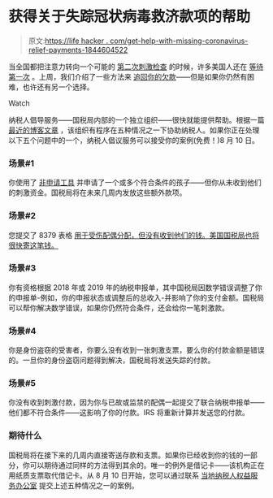 # 获得关于失踪冠状病毒救济款项的帮助

> 原文:[https://life hacker . com/get-help-with-missing-coronavirus-relief-payments-1844604522](https://lifehacker.com/get-help-with-missing-coronavirus-relief-payments-1844604522)

当全国都把注意力转向一个可能的 [第二次刺激检查](https://twocents.lifehacker.com/what-can-you-expect-from-a-second-stimulus-check-1844497280) 的时候，许多美国人还在 [等待第一次](https://news.bloombergtax.com/daily-tax-report/millions-still-waiting-for-virus-payments-as-congress-mulls-more) 。上周，我们介绍了一些方法来 [追回你的欠款](https://twocents.lifehacker.com/what-to-do-if-you-still-haven-t-received-the-first-stim-1844532720)——但是如果你仍然有困难，也许还有另一个选择。

Watch

纳税人倡导服务——国税局内部的一个独立组织——很快就能提供帮助。根据一篇 [最近的博客文章](https://taxpayeradvocate.irs.gov/news/nta-blog-tas-to-assist-correcting-eip-amounts-for-limited-groups-of-taxpayers?category=Tax%20News) ，该组织有程序在五种情况之一下协助纳税人。如果你正在处理以下五个问题中的一个，纳税人倡议服务可以接受你的案例(免费！)8 月 10 日。

### **场景#1**

你使用了 [非申请工具](https://www.irs.gov/coronavirus/non-filers-enter-payment-info-here) 并申请了一个或多个符合条件的孩子——但你从未收到他们的刺激资金。国税局将在未来几周内发放这些额外款项。

### **场景#2**

您提交了 8379 表格 [用于受伤配偶分配，但没有收到他们的钱。美国国税局也将很快寄这笔钱。](https://www.irs.gov/forms-pubs/about-form-8379) 

### **场景#3**

你有资格根据 2018 年或 2019 年的纳税申报单，其中国税局因数学错误调整了你的申报单-例如，你的申报状态或调整后的总收入-并影响了你的支付金额。国税局可以帮你解决数学错误，如果你仍然符合条件，还会给你一笔刺激款。

### **场景#4**

你是身份盗窃的受害者，你要么没有收到一张刺激支票，要么你的付款金额是错误的。一旦你的身份盗窃问题得到解决，国税局将发送失踪的付款。

### **场景#5**

你没有收到刺激付款，因为你与已故或监禁的配偶一起提交了联合纳税申报单——他们都不符合条件——这影响了你的付款。IRS 将重新计算并发送您的付款。

### **期待什么**

国税局将在接下来的几周内直接寄送存款和支票。如果你已经收到你的钱的一部分，你可以期待通过同样的方法得到其余的。唯一的例外是借记卡——该机构正在用纸质支票取代借记卡。从 8 月 10 日开始，您可以通过联系 [当地纳税人权益服务办公室](https://taxpayeradvocate.irs.gov/contact-us) 提交上述五种情况之一的案例。